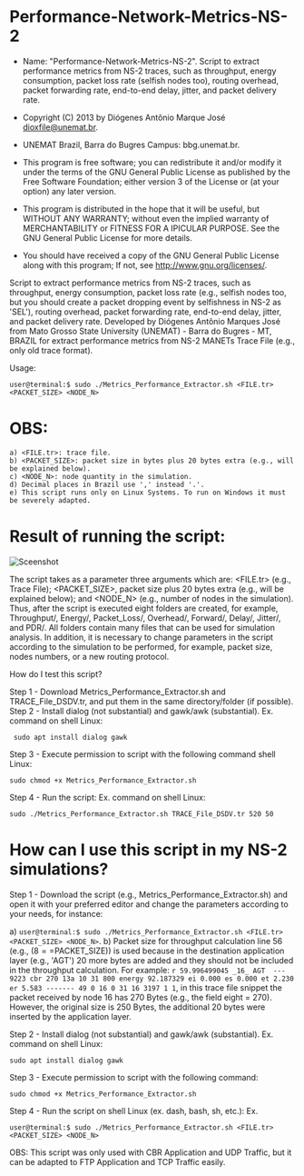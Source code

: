 # Performance-Network-Metrics-NS-2
 
  * Name: "Performance-Network-Metrics-NS-2". Script to extract performance metrics from NS-2 traces, such as throughput, energy consumption, packet loss rate (selfish nodes too), routing overhead, packet forwarding rate, end-to-end delay, jitter, and packet delivery rate.                                           
  
  *   Copyright (C) 2013 by Diógenes Antônio Marque José dioxfile@unemat.br.                                            
  *   UNEMAT Brazil, Barra do Bugres Campus: bbg.unemat.br.                 
  *   This program is free software; you can redistribute it and/or modify it under the terms of the GNU General Public License as published by the Free Software Foundation; either version 3 of the License or (at your option) any later version.                               
 
  *   This program is distributed in the hope that it will be useful,  but WITHOUT ANY WARRANTY; without even the implied warranty of MERCHANTABILITY or FITNESS FOR A IPICULAR PURPOSE.  See the GNU General Public License for more details.                          
  
  *   You should have received a copy of the GNU General Public License along with this program; If not, see <http://www.gnu.org/licenses/>.

  Script to extract performance metrics from NS-2 traces, such as throughput, energy consumption, packet loss rate (e.g., selfish nodes too, but you should create a packet dropping event by selfishness in NS-2 as 'SEL'), routing overhead, packet forwarding rate, end-to-end delay, jitter, and packet delivery rate.
  Developed by Diógenes Antônio Marques José from Mato Grosso State University (UNEMAT) - Barra do Bugres - MT, BRAZIL for extract performance metrics from NS-2 MANETs Trace File (e.g., only old trace format).

Usage: 

```user@terminal:$ sudo ./Metrics_Performance_Extractor.sh <FILE.tr> <PACKET_SIZE> <NODE_N>```
# OBS: 
    a) <FILE.tr>: trace file.
    b) <PACKET_SIZE>: packet size in bytes plus 20 bytes extra (e.g., will be explained below).
    c) <NODE_N>: node quantity in the simulation.
    d) Decimal places in Brazil use ',' instead '.'. 
    e) This script runs only on Linux Systems. To run on Windows it must be severely adapted.
# Result of running the script:
![Sceenshot](MEP.png)
  
  The script takes as a parameter three arguments which are: <FILE.tr> (e.g., Trace File); <PACKET_SIZE>, packet size plus 20 bytes extra (e.g., will be explained below); and <NODE_N> (e.g., number of nodes in the simulation). Thus, after the script is executed eight folders are created, for example, Throughput/, Energy/, Packet_Loss/, Overhead/, Forward/, Delay/, Jitter/, and PDR/. All folders contain many files that can be used for simulation analysis. In addition, it is necessary to change parameters in the script according to the simulation to be performed, for example, packet size, nodes numbers, or a new routing protocol.
  
 How do I test this script?
 
 Step 1 - Download Metrics_Performance_Extractor.sh and TRACE_File_DSDV.tr, and put them in the same directory/folder (if possible).
 Step 2 - Install dialog (not substantial) and gawk/awk (substantial). Ex. command on shell Linux:
 
 ``` sudo apt install dialog gawk```
 
 Step 3 - Execute permission to script with the following command shell Linux: 
 
  ```sudo chmod +x Metrics_Performance_Extractor.sh```
 
 Step 4 - Run the script: Ex. command on shell Linux:
 
 ```sudo ./Metrics_Performance_Extractor.sh TRACE_File_DSDV.tr 520 50```
 
 
# How can I use this script in my NS-2 simulations?

Step 1 - Download the script (e.g., Metrics_Performance_Extractor.sh) and open it with your preferred editor and change the parameters according to your needs, for instance: 
 
 a) ```user@terminal:$ sudo ./Metrics_Performance_Extractor.sh <FILE.tr> <PACKET_SIZE> <NODE_N>```.
 b) Packet size for throughput calculation line 56 (e.g., ($8==$PACKET_SIZE)) is used because in the destination application layer (e.g., 'AGT') 20 more bytes are added and they should not be included in the throughput calculation. For example: ```r 59.996499045 _16_ AGT  --- 9223 cbr 270 13a 10 31 800 energy 92.187329 ei 0.000 es 0.000 et 2.230 er 5.583 ------- 49 0 16 0 31 16 3197 1 1```, in this trace file snippet the packet received by node 16 has 270 Bytes (e.g., the field eight = 270). However, the original size is 250 Bytes, the additional 20 bytes were inserted by the application layer. 

Step 2 - Install dialog (not substantial) and gawk/awk (substantial). Ex. command on shell Linux:

```sudo apt install dialog gawk```
 
Step 3 - Execute permission to script with the following command: 

```sudo chmod +x Metrics_Performance_Extractor.sh```
 
Step 4 - Run the script on shell Linux (ex. dash, bash, sh, etc.): Ex. 

```user@terminal:$ sudo ./Metrics_Performance_Extractor.sh <FILE.tr> <PACKET_SIZE> <NODE_N>```
 

OBS: This script was only used with CBR Application and UDP Traffic, but it can be adapted to FTP Application and TCP Traffic easily.
  

